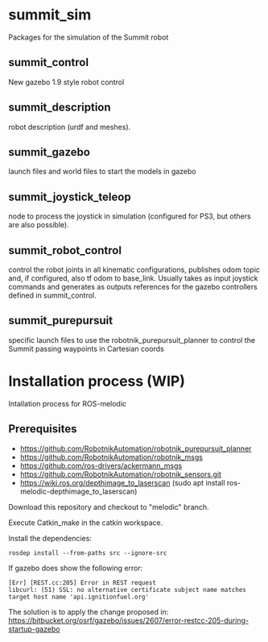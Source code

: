
summit_sim
==========

Packages for the simulation of the Summit robot

<h2>summit_control</h2>

New gazebo 1.9 style robot control

<h2>summit_description</h2>

robot description (urdf and meshes).

<h2>summit_gazebo</h2>

launch files and world files to start the models in gazebo

<h2>summit_joystick_teleop</h2>

<p>node to process the joystick in simulation (configured for PS3, but others are also possible).</p>

<h2>summit_robot_control</h2>

<p>control the robot joints in all kinematic configurations, publishes odom topic and, if configured, also tf odom to base_link. Usually takes as input joystick commands and generates as outputs references for the gazebo controllers defined in summit_control.</p>

<h2>summit_purepursuit</h2>

<p>specific launch files to use the robotnik_purepursuit_planner to control the Summit passing waypoints in Cartesian coords<p>

Installation process (WIP)
====================
Intallation process for ROS-melodic

<h2>Prerequisites</h2>

- https://github.com/RobotnikAutomation/robotnik_purepursuit_planner
- https://github.com/RobotnikAutomation/robotnik_msgs
- https://github.com/ros-drivers/ackermann_msgs
- https://github.com/RobotnikAutomation/robotnik_sensors.git
- https://wiki.ros.org/depthimage_to_laserscan (sudo apt install ros-melodic-depthimage_to_laserscan)

Download this repository and checkout to "melodic" branch.

Execute Catkin_make in the catkin workspace.

Install the dependencies:

```rosdep install --from-paths src --ignore-src```


If gazebo does show the following error:
```
[Err] [REST.cc:205] Error in REST request
libcurl: (51) SSL: no alternative certificate subject name matches target host name 'api.ignitionfuel.org'
```
The solution is to apply the change proposed in:
https://bitbucket.org/osrf/gazebo/issues/2607/error-restcc-205-during-startup-gazebo
